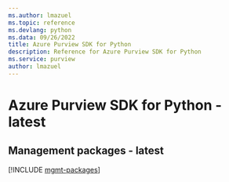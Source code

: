 ```yaml
---
ms.author: lmazuel
ms.topic: reference
ms.devlang: python
ms.data: 09/26/2022
title: Azure Purview SDK for Python
description: Reference for Azure Purview SDK for Python
ms.service: purview
author: lmazuel
---
```

# Azure Purview SDK for Python - latest

## Management packages - latest
[!INCLUDE [mgmt-packages](purview-mgmt-index.md)]